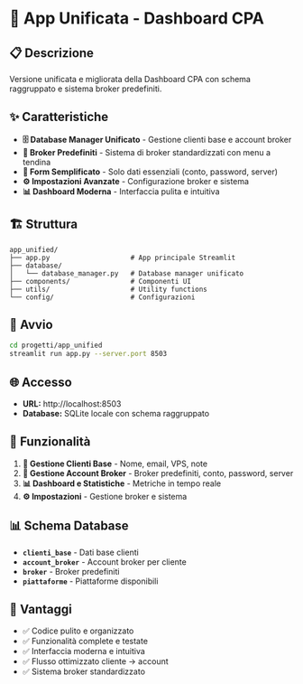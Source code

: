 # 🚀 App Unificata - Dashboard CPA

## 📋 Descrizione
Versione unificata e migliorata della Dashboard CPA con schema raggruppato e sistema broker predefiniti.

## ✨ Caratteristiche
- **🗄️ Database Manager Unificato** - Gestione clienti base e account broker
- **🏢 Broker Predefiniti** - Sistema di broker standardizzati con menu a tendina
- **📱 Form Semplificato** - Solo dati essenziali (conto, password, server)
- **⚙️ Impostazioni Avanzate** - Configurazione broker e sistema
- **📊 Dashboard Moderna** - Interfaccia pulita e intuitiva

## 🏗️ Struttura
```
app_unified/
├── app.py                    # App principale Streamlit
├── database/
│   └── database_manager.py   # Database manager unificato
├── components/               # Componenti UI
├── utils/                    # Utility functions
└── config/                   # Configurazioni
```

## 🚀 Avvio
```bash
cd progetti/app_unified
streamlit run app.py --server.port 8503
```

## 🌐 Accesso
- **URL:** http://localhost:8503
- **Database:** SQLite locale con schema raggruppato

## 🔧 Funzionalità
1. **👥 Gestione Clienti Base** - Nome, email, VPS, note
2. **🏦 Gestione Account Broker** - Broker predefiniti, conto, password, server
3. **📊 Dashboard e Statistiche** - Metriche in tempo reale
4. **⚙️ Impostazioni** - Gestione broker e sistema

## 📊 Schema Database
- **`clienti_base`** - Dati base clienti
- **`account_broker`** - Account broker per cliente
- **`broker`** - Broker predefiniti
- **`piattaforme`** - Piattaforme disponibili

## 🎯 Vantaggi
- ✅ Codice pulito e organizzato
- ✅ Funzionalità complete e testate
- ✅ Interfaccia moderna e intuitiva
- ✅ Flusso ottimizzato cliente → account
- ✅ Sistema broker standardizzato
